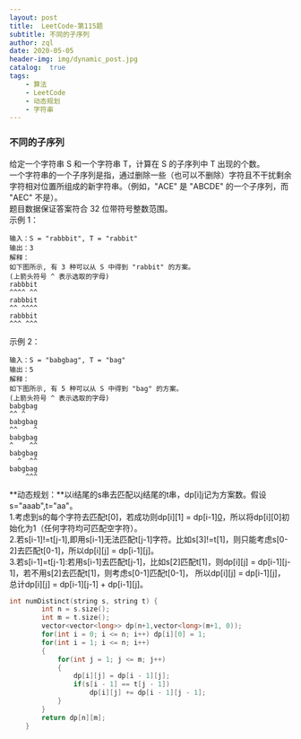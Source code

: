 ```yaml
---
layout: post
title:  LeetCode-第115题
subtitle: 不同的子序列
author: zql
date: 2020-05-05
header-img: img/dynamic_post.jpg
catalog:  true
tags:
    - 算法
    - LeetCode
    - 动态规划
    - 字符串
---
```

### 不同的子序列  
给定一个字符串 S 和一个字符串 T，计算在 S 的子序列中 T 出现的个数。  
一个字符串的一个子序列是指，通过删除一些（也可以不删除）字符且不干扰剩余字符相对位置所组成的新字符串。（例如，"ACE" 是 "ABCDE" 的一个子序列，而 "AEC" 不是）。  
题目数据保证答案符合 32 位带符号整数范围。  
示例 1：  
```
输入：S = "rabbbit", T = "rabbit"
输出：3
解释：
如下图所示, 有 3 种可以从 S 中得到 "rabbit" 的方案。
(上箭头符号 ^ 表示选取的字母)
rabbbit
^^^^ ^^
rabbbit
^^ ^^^^
rabbbit
^^^ ^^^
```
示例 2：  
```
输入：S = "babgbag", T = "bag"
输出：5
解释：
如下图所示, 有 5 种可以从 S 中得到 "bag" 的方案。 
(上箭头符号 ^ 表示选取的字母)
babgbag
^^ ^
babgbag
^^    ^
babgbag
^    ^^
babgbag
  ^  ^^
babgbag
    ^^^
```
**动态规划：**以i结尾的s串去匹配以j结尾的t串，dp[i][j](对应s[i-1],t[j-1])记为方案数。假设s="aaab",t="aa"。  
1.考虑到s的每个字符去匹配t[0]，若成功则dp[i][1] = dp[i-1][0](s[i-2]匹配t[-1]空字符)，所以将dp[i][0]初始化为1（任何字符均可匹配空字符）。  
2.若s[i-1]!=t[j-1],即用s[i-1]无法匹配t[j-1]字符。比如s[3]!=t[1]，则只能考虑s[0-2]去匹配t[0-1]，所以dp[i][j] = dp[i-1][j]。  
3.若s[i-1]=t[j-1]:若用s[i-1]去匹配t[j-1]，比如s[2]匹配t[1]，则dp[i][j] = dp[i-1][j-1]，若不用s[2]去匹配t[1]，则考虑s[0-1]匹配t[0-1]，
所以dp[i][j] = dp[i-1][j]，总计dp[i][j] = dp[i-1][j-1] + dp[i-1][j]。  
```c++
int numDistinct(string s, string t) {
        int n = s.size();
        int m = t.size();
        vector<vector<long>> dp(n+1,vector<long>(m+1, 0));
        for(int i = 0; i <= n; i++) dp[i][0] = 1;
        for(int i = 1; i <= n; i++)
        {
            for(int j = 1; j <= m; j++)
            {
                dp[i][j] = dp[i - 1][j];
                if(s[i - 1] == t[j - 1])
                    dp[i][j] += dp[i - 1][j - 1];
            }
        }
        return dp[n][m];
    }
```
